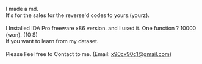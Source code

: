 I made a md.<br>
It's for the sales for the reverse'd codes to yours.(yourz).<br>
<br>
I Installed IDA Pro freeware x86 version. and I used it.
One function ? 10000 \(won). (10 $)<br>
If you want to learn from my dataset. <br>
<br>
Please Feel free to Contact to me. (Email: x90cx90c1@gmail.com)<br>
